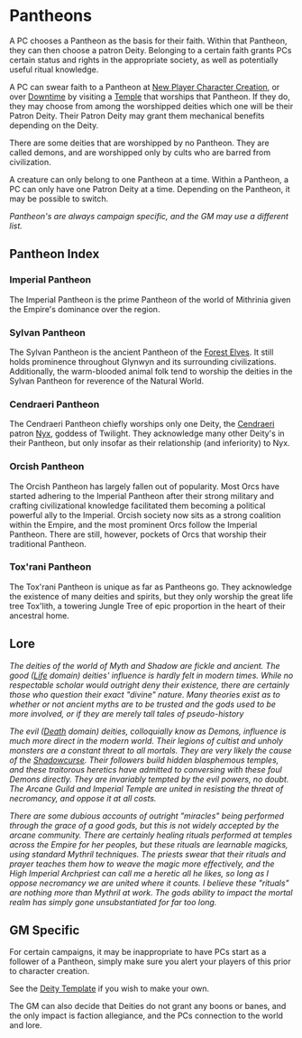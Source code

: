 # Pantheons

A PC chooses a Pantheon as the basis for their faith. Within that Pantheon, they can then choose a patron Deity. Belonging to a certain faith grants PCs certain status and rights in the appropriate society, as well as potentially useful ritual knowledge.

A PC can swear faith to a Pantheon at [New Player Character Creation](../../../Character%20Creation/New%20Player%20Character%20Creation.md), or over [Downtime](../../../Player%20Characters/Derived%20Statistics/Level.md#Downtime) by visiting a [Temple](../../../Resources%20for%20GMs/Economy/Price%20Subtables/Holy%20Temple.md) that worships that Pantheon. If they do, they may choose from among the worshipped deities which one will be their Patron Deity. Their Patron Deity may grant them mechanical benefits depending on the Deity.

There are some deities that are worshipped by no Pantheon. They are called demons, and are worshipped only by cults who are barred from civilization.

A creature can only belong to one Pantheon at a time. Within a Pantheon, a PC can only have one Patron Deity at a time. Depending on the Pantheon, it may be possible to switch.

*Pantheon's are always campaign specific, and the GM may use a different list.*

## Pantheon Index

### Imperial Pantheon

The Imperial Pantheon is the prime Pantheon of the world of Mithrinia given the Empire's dominance over the region.

### Sylvan Pantheon

The Sylvan Pantheon is the ancient Pantheon of the [Forest Elves](../../../Player%20Characters/Ancenstries/The%20People%20of%20Mithrinia/Elves.md#Forest%20Elf%20(Sylvan)). It still holds prominence throughout Glynwyn and its surrounding civilizations. Additionally, the warm-blooded animal folk tend to worship the deities in the Sylvan Pantheon for reverence of the Natural World.

### Cendraeri Pantheon

The Cendraeri Pantheon chiefly worships only one Deity, the [Cendraeri](../../../Player%20Characters/Ancenstries/The%20People%20of%20Mithrinia/Elves.md#Ash%20Elf%20(Cendraeri)) patron [Nyx](Mithrinian%20Deities/Nyx.md), goddess of Twilight. They acknowledge many other Deity's in their Pantheon, but only insofar as their relationship (and inferiority) to Nyx.

### Orcish Pantheon

The Orcish Pantheon has largely fallen out of popularity. Most Orcs have started adhering to the Imperial Pantheon after their strong military and crafting civilizational knowledge facilitated them becoming a political powerful ally to the Imperial. Orcish society now sits as a strong coalition within the Empire, and the most prominent Orcs follow the Imperial Pantheon. There are still, however, pockets of Orcs that worship their traditional Pantheon.

### Tox'rani Pantheon

The Tox'rani Pantheon is unique as far as Pantheons go. They acknowledge the existence of many deities and spirits, but they only worship the great life tree Tox'lith, a towering Jungle Tree of epic proportion in the heart of their ancestral home.

## Lore

*The deities of the world of Myth and Shadow are fickle and ancient. The good ([Life](../../Spells/Spell%20Domains/Life.md) domain) deities' influence is hardly felt in modern times. While no respectable scholar would outright deny their existence, there are certainly those who question their exact "divine" nature. Many theories exist as to whether or not ancient myths are to be trusted and the gods used to be more involved, or if they are merely tall tales of pseudo-history*

*The evil ([Death](../../Spells/Spell%20Domains/Death.md) domain) deities, colloquially know as Demons, influence is much more direct in the modern world. Their legions of cultist and unholy monsters are a constant threat to all mortals. They are very likely the cause of the [Shadowcurse](../../../Game%20Procedures/Hazards/Shadowcurse.md). Their followers build hidden blasphemous temples, and these traitorous heretics have admitted to conversing with these foul Demons directly. They are invariably tempted by the evil powers, no doubt. The Arcane Guild and Imperial Temple are united in resisting the threat of necromancy, and oppose it at all costs.*

*There are some dubious accounts of outright "miracles" being performed through the grace of a good gods, but this is not widely accepted by the arcane community. There are certainly healing rituals performed at temples across the Empire for her peoples, but these rituals are learnable magicks, using standard Mythril techniques. The priests swear that their rituals and prayer teaches them how to weave the magic more effectively, and the High Imperial Archpriest can call me a heretic all he likes, so long as I oppose necromancy we are united where it counts. I believe these "rituals" are nothing more than Mythril at work. The gods ability to impact the mortal realm has simply gone unsubstantiated for far too long.*

## GM Specific

For certain campaigns, it may be inappropriate to have PCs start as a follower of a Pantheon, simply make sure you alert your players of this prior to character creation.

See the [Deity Template](../Deity%20Template.md) if you wish to make your own.

The GM can also decide that Deities do not grant any boons or banes, and the only impact is faction allegiance, and the PCs connection to the world and lore.
